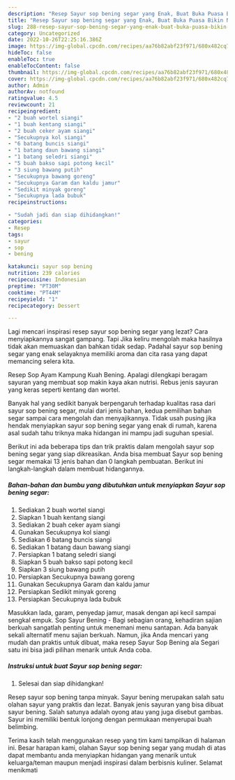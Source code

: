 ```yaml
---
description: "Resep Sayur sop bening segar yang Enak, Buat Buka Puasa Bikin Ngiler"
title: "Resep Sayur sop bening segar yang Enak, Buat Buka Puasa Bikin Ngiler"
slug: 288-resep-sayur-sop-bening-segar-yang-enak-buat-buka-puasa-bikin-ngiler
category: Uncategorized
date: 2022-10-26T22:25:16.386Z
image: https://img-global.cpcdn.com/recipes/aa76b82abf23f971/680x482cq70/sayur-sop-bening-segar-foto-resep-utama.jpg
hideToc: false
enableToc: true
enableTocContent: false
thumbnail: https://img-global.cpcdn.com/recipes/aa76b82abf23f971/680x482cq70/sayur-sop-bening-segar-foto-resep-utama.jpg
cover: https://img-global.cpcdn.com/recipes/aa76b82abf23f971/680x482cq70/sayur-sop-bening-segar-foto-resep-utama.jpg
author: Admin
authorAv: notfound
ratingvalue: 4.5
reviewcount: 21
recipeingredient:
- "2 buah wortel siangi"
- "1 buah kentang siangi"
- "2 buah ceker ayam siangi"
- "Secukupnya kol siangi"
- "6 batang buncis siangi"
- "1 batang daun bawang siangi"
- "1 batang seledri siangi"
- "5 buah bakso sapi potong kecil"
- "3 siung bawang putih"
- "Secukupnya bawang goreng"
- "Secukupnya Garam dan kaldu jamur"
- "Sedikit minyak goreng"
- "Secukupnya lada bubuk"
recipeinstructions:

- "Sudah jadi dan siap dihidangkan!"
categories:
- Resep
tags:
- sayur
- sop
- bening

katakunci: sayur sop bening 
nutrition: 239 calories
recipecuisine: Indonesian
preptime: "PT30M"
cooktime: "PT44M"
recipeyield: "1"
recipecategory: Dessert

---
```



Lagi mencari inspirasi resep sayur sop bening segar yang lezat? Cara menyiapkannya sangat gampang. Tapi Jika keliru mengolah maka hasilnya tidak akan memuaskan dan bahkan tidak sedap. Padahal sayur sop bening segar yang enak selayaknya memiliki aroma dan cita rasa yang dapat memancing selera kita.


Resep Sop Ayam Kampung Kuah Bening. Apalagi dilengkapi beragam sayuran yang membuat sop makin kaya akan nutrisi. Rebus jenis sayuran yang keras seperti kentang dan wortel.

Banyak hal yang sedikit banyak berpengaruh terhadap kualitas rasa dari sayur sop bening segar, mulai dari jenis bahan, kedua pemilihan bahan segar sampai cara mengolah dan menyajikannya. Tidak usah pusing jika hendak menyiapkan sayur sop bening segar yang enak di rumah, karena asal sudah tahu triknya maka hidangan ini mampu jadi suguhan spesial.


Berikut ini ada beberapa tips dan trik praktis dalam mengolah sayur sop bening segar yang siap dikreasikan. Anda bisa membuat Sayur sop bening segar memakai 13 jenis bahan dan 0 langkah pembuatan. Berikut ini langkah-langkah dalam membuat hidangannya.

<!--inarticleads1-->

##### Bahan-bahan dan bumbu yang dibutuhkan untuk menyiapkan Sayur sop bening segar:

1. Sediakan 2 buah wortel siangi
1. Siapkan 1 buah kentang siangi
1. Sediakan 2 buah ceker ayam siangi
1. Gunakan Secukupnya kol siangi
1. Sediakan 6 batang buncis siangi
1. Sediakan 1 batang daun bawang siangi
1. Persiapkan 1 batang seledri siangi
1. Siapkan 5 buah bakso sapi potong kecil
1. Siapkan 3 siung bawang putih
1. Persiapkan Secukupnya bawang goreng
1. Gunakan Secukupnya Garam dan kaldu jamur
1. Persiapkan Sedikit minyak goreng
1. Persiapkan Secukupnya lada bubuk


Masukkan lada, garam, penyedap jamur, masak dengan api kecil sampai sengkal empuk. Sop Sayur Bening - Bagi sebagian orang, kehadiran sajian berkuah sangatlah penting untuk menemani menu santapan. Ada banyak sekali alternatif menu sajian berkuah. Namun, jika Anda mencari yang mudah dan praktis untuk dibuat, maka resep Sayur Sop Bening ala Segari satu ini bisa jadi pilihan menarik untuk Anda coba. 

<!--inarticleads2-->

##### Instruksi untuk buat Sayur sop bening segar:


1. Selesai dan siap dihidangkan!

Resep sayur sop bening tanpa minyak. Sayur bening merupakan salah satu olahan sayur yang praktis dan lezat. Banyak jenis sayuran yang bisa dibuat sayur bening. Salah satunya adalah oyong atau yang juga disebut gambas. Sayur ini memiliki bentuk lonjong dengan permukaan menyerupai buah belimbing. 

Terima kasih telah menggunakan resep yang tim kami tampilkan di halaman ini. Besar harapan kami, olahan Sayur sop bening segar yang mudah di atas dapat membantu anda menyiapkan hidangan yang menarik untuk keluarga/teman maupun menjadi inspirasi dalam berbisnis kuliner. Selamat menikmati
